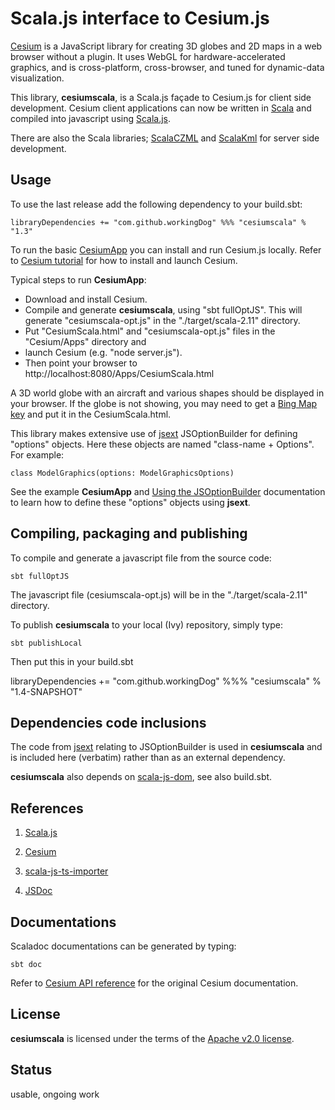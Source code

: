 # Scala.js interface to Cesium.js

[Cesium](http://cesiumjs.org/) is a JavaScript library for creating 3D globes and 2D maps in a web browser without a plugin. 
It uses WebGL for hardware-accelerated graphics, and is cross-platform, cross-browser, 
and tuned for dynamic-data visualization. 

This library, **cesiumscala**, is a Scala.js façade to Cesium.js for client side development.
Cesium client applications can now be written in [Scala](http://www.scala-lang.org/) and compiled into javascript
using [Scala.js](https://www.scala-js.org/).

There are also the Scala libraries; [ScalaCZML](https://github.com/workingDog/scalaczml) and [ScalaKml](https://github.com/workingDog/scalakml) for server side development. 

## Usage

To use the last release add the following dependency to your build.sbt:

    libraryDependencies += "com.github.workingDog" %%% "cesiumscala" % "1.3"

To run the basic [CesiumApp](https://github.com/workingDog/CesiumScala/blob/master/src/main/scala/CesiumApp.scala)
you can install and run Cesium.js locally. Refer to [Cesium tutorial](https://cesiumjs.org/tutorials/cesium-up-and-running/) for how to
install and launch Cesium.

Typical steps to run **CesiumApp**:

  - Download and install Cesium.
  - Compile and generate **cesiumscala**, using "sbt fullOptJS". This will generate "cesiumscala-opt.js" in the "./target/scala-2.11" directory.
  - Put "CesiumScala.html" and "cesiumscala-opt.js" files in the "Cesium/Apps" directory and
  - launch Cesium (e.g. "node server.js").
  - Then point your browser to http://localhost:8080/Apps/CesiumScala.html

A 3D world globe with an aircraft and various shapes should be displayed in your browser. If the globe is not showing, you may need
to get a [Bing Map key](https://www.bingmapsportal.com/) and put it in the CesiumScala.html.

This library makes extensive use of [jsext](https://github.com/jducoeur/jsext) JSOptionBuilder for
defining "options" objects. Here these objects are named "class-name + Options". For example:

    class ModelGraphics(options: ModelGraphicsOptions)

See the example **CesiumApp** and [Using the JSOptionBuilder](https://github.com/jducoeur/jsext#using-the-jsoptionbuilder) documentation
to learn how to define these "options" objects using **jsext**.

## Compiling, packaging and publishing

To compile and generate a javascript file from the source code:

    sbt fullOptJS 

The javascript file (cesiumscala-opt.js) will be in the "./target/scala-2.11" directory.

To publish **cesiumscala** to your local (Ivy) repository, simply type:

    sbt publishLocal

Then put this in your build.sbt

 libraryDependencies += "com.github.workingDog" %%% "cesiumscala" % "1.4-SNAPSHOT"

## Dependencies code inclusions

The code from [jsext](https://github.com/jducoeur/jsext) relating to JSOptionBuilder is used in **cesiumscala** and
is included here (verbatim) rather than as an external dependency.

**cesiumscala** also depends on [scala-js-dom](https://github.com/scala-js/scala-js-dom), see also build.sbt.

## References

1) [Scala.js](https://www.scala-js.org/)

2) [Cesium](https://cesiumjs.org/)

3) [scala-js-ts-importer](https://github.com/sjrd/scala-js-ts-importer)

4) [JSDoc](http://usejsdoc.org/)

## Documentations

Scaladoc documentations can be generated by typing:

    sbt doc

Refer to [Cesium API reference](https://cesiumjs.org/refdoc.html) for the original Cesium documentation.

## License

**cesiumscala** is licensed under the terms of the [Apache v2.0 license](http://www.apache.org/licenses/LICENSE-2.0).

## Status

usable, ongoing work



